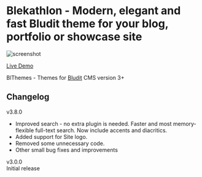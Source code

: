 # Blekathlon - Modern, elegant and fast Bludit theme for your blog, portfolio or showcase site
![screenshot](https://blthemes.pp.ua/blekathlon/bl-content/uploads/blekathlon.png
 "Blekathlon")

[Live Demo](https://blthemes.pp.ua/blekathlon/)

BlThemes - Themes for [Bludit](https://github.com/bludit/bludit) CMS version 3+

## Changelog

v3.8.0  
* Improved search - no extra plugin is needed. Faster and most memory-flexible full-text search. Now include accents and diacritics.  
* Added support for Site logo.  
* Removed some unnecessary code.  
* Other small bug fixes and improvements

v3.0.0  
Initial release